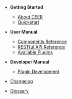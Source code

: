 - **Getting Started**

  - [About DEER](about.md)
  - [Quickstart](quickstart.md)
  <!-- - [Basic Concepts](concepts.md) -->
  <!-- - [RDF Configuration Vocabulary](vocab.md) -->
  
- **User Manual**

  - [Components Reference](nodes.md)
  - [RESTful API Reference](api.md)
  - [Available Plugins](plugins.md)


- **Developer Manual**

  - [Plugin Development](plugin-development.md)
  
<!-- - **Tutorial**

  - [Plugin Development Kickstart](tutorial.md) -->

- [Changelog](/changelog)

- [Glossary](_glossary.md)

<!-- - [Javadoc](https://dice-group.github.io/deer/javadoc/index.html?overview-summary.html) -->